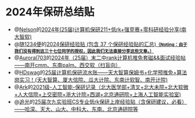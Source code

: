 # 2024年保研总结贴

* @[Nelson](https://bosswnx.xyz)的[2024年(25届)计算机保研211+低rk+强竞赛+零科研经验分享(南大智软)
](https://zhuanlan.zhihu.com/p/764039629)
* @[随1234便](https://www.zhihu.com/people/96b113ef41e7a88601debc45a636dfb6)的[2024保研经验贴 (包含 37 个保研经验贴的汇总)](https://www.zhihu.com/collection/967421846?utm_source=qq&utm_medium=social&utm_oi=885488150758191104)<small><u>**（Noting：由于我们没有得到这三十七位同学的授权，因此我们无法直接分享这些文章。）**</u></small>
* @[Auroral703](https://github.com/Auroral703)的[2024年（25届）末二中rank计算机推免套磁&&面试经验帖——南开cmm、东南palm、西交软（扫盲向）](https://zhuanlan.zhihu.com/p/722088790)
* @[HDswag](https://www.zhihu.com/people/swaggyp-79-58)的[25届计算机保研流水账——天大智算保姆书+化学预推免+算法岗实习！(天大智算、厦大信院、瓜大计院、东南计软智、南开计院)](https://zhuanlan.zhihu.com/p/705127447)
* @[Ark](https://www.cnblogs.com/-ark)的[2021级-人工智能-保研记录（北大医学部+清叉+北大未院+北大软微+人大信院+上交密院+浙大计院+西湖+北京通研院+上海人工智能实验室)](https://www.cnblogs.com/-ark/p/18439590)
* @[追光](https://github.com/Weistrass)的[25届次九实验班CS专业低rk保研上岸经验贴（含保研建议，必看）——哈深、天大、山大、中科大、东南、北京通研院等](https://zhuanlan.zhihu.com/p/787434682)